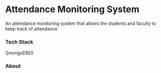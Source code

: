 # Attendance Monitoring System

An attendance monitoring system that allows the students and faculty to keep track of attendance

### Tech Stack
![mongoDB](<iconify-icon icon="logos:mongodb"></iconify-icon>)
### About
